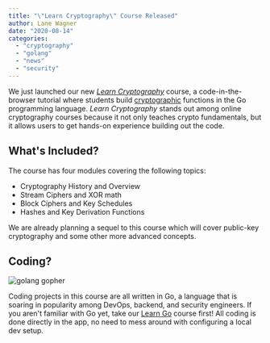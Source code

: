 ```yaml
---
title: "\"Learn Cryptography\" Course Released"
author: Lane Wagner
date: "2020-08-14"
categories: 
  - "cryptography"
  - "golang"
  - "news"
  - "security"
---
```


We just launched our new _[Learn Cryptography](https://boot.dev/learn/learn-cryptography)_ course, a code-in-the-browser tutorial where students build [cryptographic](/cryptography/what-is-cryptography/) functions in the Go programming language. *Learn Cryptography* stands out among online cryptography courses because it not only teaches crypto fundamentals, but it allows users to get hands-on experience building out the code.

## What's Included?

The course has four modules covering the following topics:

- Cryptography History and Overview
- Stream Ciphers and XOR math
- Block Ciphers and Key Schedules
- Hashes and Key Derivation Functions

We are already planning a sequel to this course which will cover public-key cryptography and some other more advanced concepts.

## Coding?

![golang gopher](/img/800/go-300x157.png)

Coding projects in this course are all written in Go, a language that is soaring in popularity among DevOps, backend, and security engineers. If you aren't familiar with Go yet, take our [Learn Go](https://boot.dev/go-mastery/) course first! All coding is done directly in the app, no need to mess around with configuring a local dev setup.
